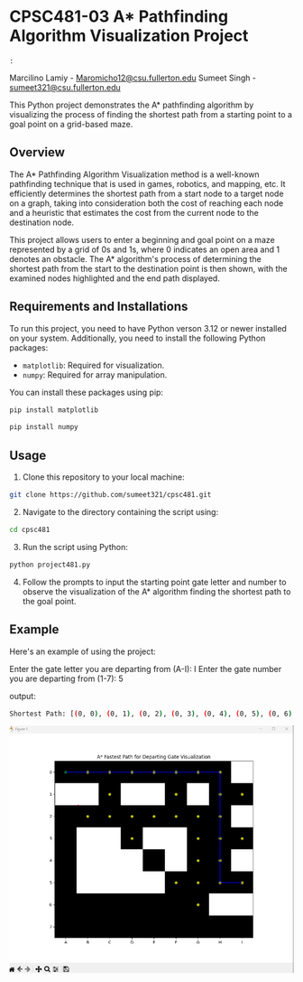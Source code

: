 # CPSC481-03 A* Pathfinding Algorithm Visualization Project

    :
Marcilino Lamiy - Maromicho12@csu.fullerton.edu
Sumeet Singh - sumeet321@csu.fullerton.edu

This Python project demonstrates the A* pathfinding algorithm by visualizing the process of finding the shortest path from a starting point to a goal point on a grid-based maze.

## Overview

The A* Pathfinding Algorithm Visualization method is a well-known pathfinding technique that is used in games, robotics, and mapping, etc. It efficiently determines the shortest path from a start node to a target node on a graph, taking into consideration both the cost of reaching each node and a heuristic that estimates the cost from the current node to the destination node.

This project allows users to enter a beginning and goal point on a maze represented by a grid of 0s and 1s, where 0 indicates an open area and 1 denotes an obstacle. The A* algorithm's process of determining the shortest path from the start to the destination point is then shown, with the examined nodes highlighted and the end path displayed.

## Requirements and Installations

To run this project, you need to have Python verson 3.12 or newer installed on your system. Additionally, you need to install the following Python packages:

- `matplotlib`: Required for visualization.
- `numpy`: Required for array manipulation.

You can install these packages using pip:

```bash
pip install matplotlib
```

```bash
pip install numpy
```

## Usage

1. Clone this repository to your local machine:

```bash
git clone https://github.com/sumeet321/cpsc481.git
```

2. Navigate to the directory containing the script using:

```bash
cd cpsc481
```

3. Run the script using Python:

```bash
python project481.py
```

4. Follow the prompts to input the starting point gate letter and number to observe the visualization of the A* algorithm finding the shortest path to the goal point.

## Example

Here's an example of using the project:

Enter the gate letter you are departing from (A-I): I
Enter the gate number you are departing from (1-7): 5

output:

```bash
Shortest Path: [(0, 0), (0, 1), (0, 2), (0, 3), (0, 4), (0, 5), (0, 6), (0, 7), (1, 7), (2, 7), (3, 7), (4, 7), (5, 7), (5, 8)]
```

![A* Fastest Path for Departing Gate Visulaization](image.png)

